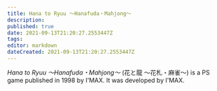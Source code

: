 ```yaml
---
title: Hana to Ryuu ～Hanafuda・Mahjong～
description: 
published: true
date: 2021-09-13T21:20:27.2553447Z 
tags: 
editor: markdown
dateCreated: 2021-09-13T21:20:27.2553447Z
---
```

_Hana to Ryuu ～Hanafuda・Mahjong～_ (<span lang='ja'>花と龍 ～花札・麻雀～</span>) is a PS game published in 1998 by I'MAX.
It was developed by I'MAX.
